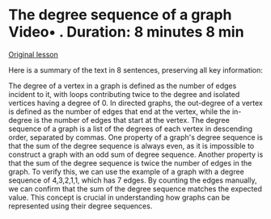 # The degree sequence of a graph Video• . Duration: 8 minutes 8 min

[Original lesson](https://www.coursera.org/learn/uol-discrete-mathematics/lecture/7KP4a/the-degree-sequence-of-a-graph)

Here is a summary of the text in 8 sentences, preserving all key information:

The degree of a vertex in a graph is defined as the number of edges incident to it, with loops contributing twice to the degree and isolated vertices having a degree of 0. In directed graphs, the out-degree of a vertex is defined as the number of edges that end at the vertex, while the in-degree is the number of edges that start at the vertex. The degree sequence of a graph is a list of the degrees of each vertex in descending order, separated by commas. One property of a graph's degree sequence is that the sum of the degree sequence is always even, as it is impossible to construct a graph with an odd sum of degree sequence. Another property is that the sum of the degree sequence is twice the number of edges in the graph. To verify this, we can use the example of a graph with a degree sequence of 4,3,2,1,1, which has 7 edges. By counting the edges manually, we can confirm that the sum of the degree sequence matches the expected value. This concept is crucial in understanding how graphs can be represented using their degree sequences.


